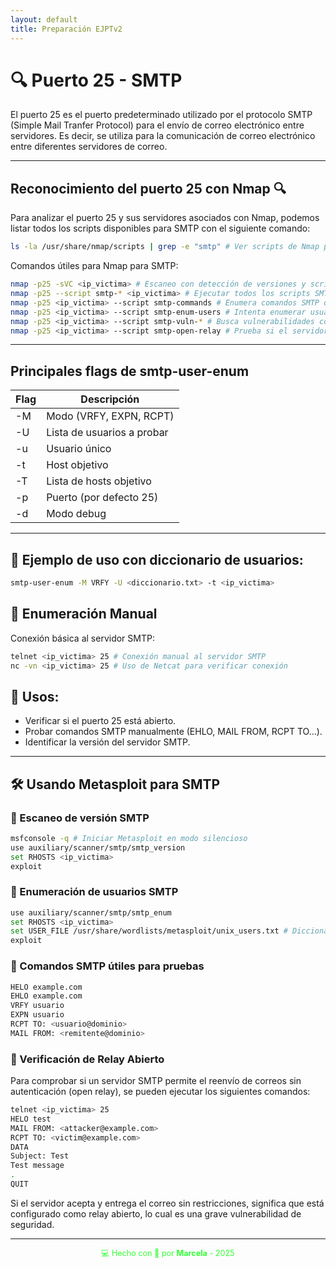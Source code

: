```yaml
---
layout: default
title: Preparación EJPTv2
---
```


# 🔍 Puerto 25 - SMTP

El puerto 25 es el puerto predeterminado utilizado por el protocolo SMTP (Simple Mail Tranfer Protocol) para el envío de correo electrónico entre servidores. Es decir, se utiliza para la comunicación de correo electrónico entre diferentes servidores de correo.

---

## Reconocimiento del puerto 25 con Nmap 🔍

Para analizar el puerto 25 y sus servidores asociados con Nmap, podemos listar todos los scripts disponibles para SMTP con el siguiente comando:

```bash
ls -la /usr/share/nmap/scripts | grep -e "smtp" # Ver scripts de Nmap para el servicio SMTP
```

Comandos útiles para Nmap para SMTP:

```bash
nmap -p25 -sVC <ip_victima> # Escaneo con detección de versiones y scripts comunes
nmap -p25 --script smtp-* <ip_victima> # Ejecutar todos los scripts SMTP
nmap -p25 <ip_victima> --script smtp-commands # Enumera comandos SMTP disponibles
nmap -p25 <ip_victima> --script smtp-enum-users # Intenta enumerar usuarios válidos
nmap -p25 <ip_victima> --script smtp-vuln-* # Busca vulnerabilidades conocidas
nmap -p25 <ip_victima> --script smtp-open-relay # Prueba si el servidor es un relay abierto
```

---

##  Principales flags de smtp-user-enum


| **Flag** | **Descripción** 
| --------  | ------------- |
| -M        |  Modo (VRFY, EXPN, RCPT)
| -U         | Lista de usuarios a probar
| -u         | Usuario único
| -t         | Host objetivo
| -T         | Lista de hosts objetivo
| -p         | Puerto (por defecto 25)
| -d         | Modo debug

---

## 📌 Ejemplo de uso con diccionario de usuarios:

```bash
smtp-user-enum -M VRFY -U <diccionario.txt> -t <ip_victima>
```

## 📌 Enumeración Manual

Conexión básica al servidor SMTP:

```bash
telnet <ip_victima> 25 # Conexión manual al servidor SMTP
nc -vn <ip_victima> 25 # Uso de Netcat para verificar conexión
```

## 📌 Usos:

- Verificar si el puerto 25 está abierto.
- Probar comandos SMTP manualmente (EHLO, MAIL FROM, RCPT TO...).
- Identificar la versión del servidor SMTP.

---

## 🛠️ Usando Metasploit para SMTP

### 📌 Escaneo de versión SMTP

```bash
msfconsole -q # Iniciar Metasploit en modo silencioso
use auxiliary/scanner/smtp/smtp_version
set RHOSTS <ip_victima>
exploit
```

### 📌 Enumeración de usuarios SMTP

```bash
use auxiliary/scanner/smtp/smtp_enum
set RHOSTS <ip_victima>
set USER_FILE /usr/share/wordlists/metasploit/unix_users.txt # Diccionario recomendado
exploit
```

### 📌 Comandos SMTP útiles para pruebas

```bash
HELO example.com
EHLO example.com
VRFY usuario
EXPN usuario
RCPT TO: <usuario@dominio>
MAIL FROM: <remitente@dominio>
```

### 📌 Verificación de Relay Abierto

Para comprobar si un servidor SMTP permite el reenvío de correos sin autenticación (open relay), se pueden ejecutar los siguientes comandos:

```bash
telnet <ip_victima> 25
HELO test
MAIL FROM: <attacker@example.com>
RCPT TO: <victim@example.com>
DATA
Subject: Test
Test message
.
QUIT
```

Si el servidor acepta y entrega el correo sin restricciones, significa que está configurado como relay abierto, lo cual es una grave vulnerabilidad de seguridad.

---


<div style="text-align:center; font-size: 0.9em; margint-top: 40px; color: #33ff33;">
    💻 Hecho con 💚 por <strong>Marcela</strong> - 2025
</div>
